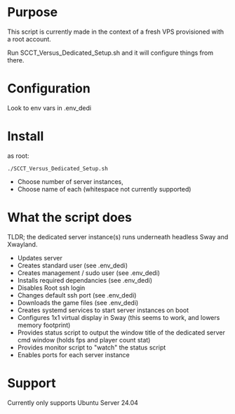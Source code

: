 
# Purpose

This script is currently made in the context of a fresh VPS provisioned with a root account.

Run SCCT_Versus_Dedicated_Setup.sh and it will configure things from there.

# Configuration

Look to env vars in .env_dedi

# Install

as root:

```./SCCT_Versus_Dedicated_Setup.sh```

- Choose number of server instances,
- Choose name of each (whitespace not currently supported)

# What the script does

TLDR; the dedicated server instance(s) runs underneath headless Sway and Xwayland.

- Updates server
- Creates standard user (see .env_dedi)
- Creates management / sudo user (see .env_dedi)
- Installs required dependancies (see .env_dedi)
- Disables Root ssh login
- Changes default ssh port (see .env_dedi)
- Downloads the game files (see .env_dedi)
- Creates systemd services to start server instances on boot
- Configures 1x1 virtual display in Sway (this seems to work, and lowers memory footprint)
- Provides status script to output the window title of the dedicated server cmd window (holds fps and player count stat)
- Provides monitor script to "watch" the status script
- Enables ports for each server instance

# Support

Currently only supports Ubuntu Server 24.04
